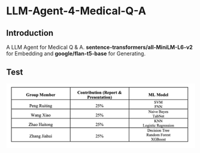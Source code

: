 # LLM-Agent-4-Medical-Q-A

## Introduction
A LLM Agent for Medical Q & A.
**sentence-transformers/all-MiniLM-L6-v2** for Embedding and **google/flan-t5-base** for Generating.

## Test
![Example Image](https://github.com/Amanda-WangXiao/Analyse-Metaverse-Financial-Transactions/blob/main/WorkloadDistribution.jpg)
